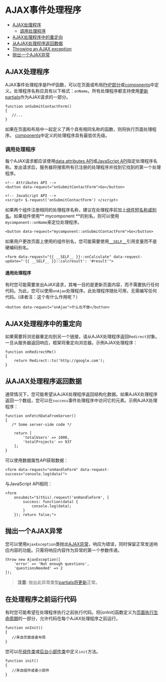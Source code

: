 # AJAX事件处理程序

- [AJAX处理程序](#ajax-handlers)
    - [调用处理程序](#calling-handlers)
- [AJAX处理程序中的重定向](#redirections-in-handlers)
- [从AJAX处理程序返回数据](#returning-data-from-handlers)
- [Throwing an AJAX exception](#throw-ajax-exception)
- [抛出一个AJAX异常](#before-handler)

<a name="ajax-handlers"></a>
## AJAX处理程序

AJAX事件处理程序是PHP函数，可以在页面或布局[PHP部分](cms-themes.md#php-section)或[components](cms-components.md)中定义。处理程序名称应具有以下格式：`onName`。所有处理程序都支持使用[更新partials](ajax-update-partials.md)作为AJAX请求的一部分。

    function onSubmitContactForm()
    {
       //...
    }

如果在页面和布局中一起定义了两个具有相同名称的函数，则将执行页面处理程序。 [components](cms-components.md)中定义的处理程序具有最低优先级。

<a name="calling-handlers"></a>
### 调用处理程序

每个AJAX请求都应该使用[data attributes API](ajax-attributes-api.md)或[JavaScript API](ajax-javascript-api.md)指定处理程序名称。发出请求后，服务器将搜索所有已注册的处理程序并找到它找到的第一个处理程序。

    <!-- Attributes API -->
    <button data-request="onSubmitContactForm">Go</button>

    <!-- JavaScript API -->
    <script> $.request('onSubmitContactForm') </script>

如果两个组件注册相同的处理程序名称，建议在处理程序前加上[组件短名称或别名](cms-components.md#aliases)。如果组件使用** mycomponent **的别名，则可以使用`mycomponent::onName`来定位处理程序。

    <button data-request="mycomponent::onSubmitContactForm">Go</button>

如果用户更改页面上使用的组件别名，您可能需要使用[`__SELF__`](https://octobercms.com/docs/plugin/components#referencing-self)引用变量而不是硬编码别名。

    <form data-request="{{ __SELF__ }}::onCalculate" data-request-update="'{{ __SELF__ }}::calcresult': '#result'">

#### 通用处理程序

有时您可能需要发出AJAX请求，其唯一目的是更新页面内容，而不需要执行任何代码。为此，您可以使用`onAjax`处理程序。此处理程序随处可用，无需编写任何代码。(译者注：这个有什么作用呢？)

    <button data-request="onAjax">什么也不做</button>

<a name="redirections-in-handlers"></a>
## AJAX处理程序中的重定向

如果需要将浏览器重定向到另一个链接，请从AJAX处理程序返回`Redirect`对象。一旦从服务器返回响应，框架将重定向浏览器。示例AJAX处理程序：

    function onRedirectMe()
    {
        return Redirect::to('http://google.com');
    }

<a name="returning-data-from-handlers"></a>
## 从AJAX处理程序返回数据

通常情况下，您可能希望从AJAX处理程序返回结构化数据。如果AJAX处理程序返回一个数组，您可以在`success`事件处理程序中访问它的元素。示例AJAX处理程序：

    function onFetchDataFromServer()
    {
       /* Some server-side code */

        return [
            'totalUsers' => 1000,
            'totalProjects' => 937
        ];
    }

可以使用数据属性API获取数据：

    <form data-request="onHandleForm" data-request-success="console.log(data)">

与JavaScript API相同：

    <form
        onsubmit="$(this).request('onHandleForm', {
            success: function(data) {
                console.log(data);
            }
        }); return false;">

<a name="throw-ajax-exception"></a>
## 抛出一个AJAX异常

您可以使用`AjaxException`类抛出[AJAX异常](services-error-log.md#ajax-exception)，响应为错误，同时保留正常发送响应内容的功能。只需将响应内容作为异常的第一个参数传递。

    throw new AjaxException([
        'error' => 'Not enough questions',
        'questionsNeeded' => 2
    ]);

> **注意**: 抛出此异常类型[partials将更新](ajax-update-partials.md)正常。

<a name="before-handler"></a>
## 在处理程序之前运行代码

有时您可能希望在处理程序执行之前执行代码。将[onInit]函数定义为[页面执行生命周期](cms-layouts.md#dynamic-pages)的一部分，允许代码在每个AJAX处理程序之前运行。

    function onInit()
    {
       //来自页面或者布局
    }

您可以在[组件类](plugin-components.md#page-cycle-init)或[后台小部件类](backend-widgets.md)中定义`init`方法。

    function init()
    {
       //来自组件或者小部件
    }
